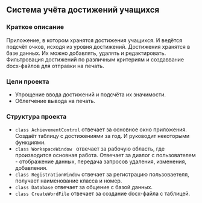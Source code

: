 ## Система учёта достижений учащихся
### Краткое описание
Приложение, в котором хранятся достижения учащихся. И ведётся подсчёт 
очков, исходя из уровня достижений. Достижения хранятся в базе данных. 
Их можно добавлять, удалять и редактировать. Фильтровация достижений по
различным критериям и создаввание docx-файлов для отправки на печать.
### Цели проекта
- Упрощение ввода достижений и подсчёта их значимости.
- Облегчение вывода на печать.
### Структура проекта
- `class AchievementControl` отвечает за основное окно приложения. 
Создаёт таблицу с достижениями за год. И руководит некоторыми функциями.
- `class WorkspaceWindow ` отвечает за рабочую область, где производится 
основная работа. Отвечает за диалог с пользователем - отображение данных,
передача запросов удаления, изменения, добавления.
- `class RegistrationWindow` отвечает за регистрацию пользоваетеля, 
получает наименование класса и номер.
- `class Database` отвечает за общение с базой данных.
- `class CreateWordFile` отвечает за создание docx-файла с таблицей.